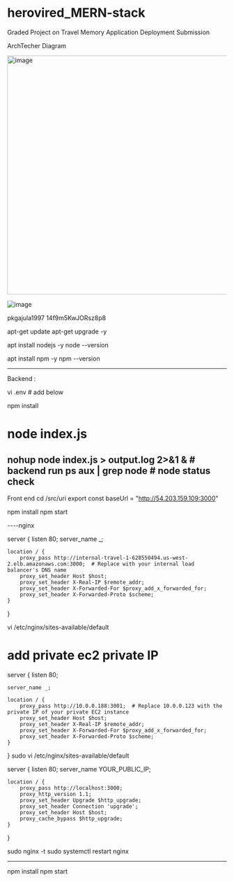 # herovired_MERN-stack

Graded Project on Travel Memory Application Deployment Submission

ArchTecher Diagram

<img width="547" alt="image" src="https://github.com/user-attachments/assets/38aa2772-5fdf-4910-8a20-873c7f0e2d1d">

![image](https://github.com/user-attachments/assets/6603c558-1ae8-4484-ae58-ee4f28b4edf0)

pkgajula1997
14f9m5KwJORsz8p8

apt-get update
apt-get upgrade -y


apt install nodejs -y 
node --version

apt install npm -y
npm --version

----
Backend :

vi .env # add below


npm install 
# node index.js
nohup node index.js > output.log 2>&1 & # backend run
ps aux | grep node # node status check
-------------------

Front end 
cd /src/uri
export const baseUrl = "http://54.203.159.109:3000"

npm install
npm start


----nginx

server {
    listen 80;
    server_name _;

    location / {
        proxy_pass http://internal-travel-1-628550494.us-west-2.elb.amazonaws.com:3000;  # Replace with your internal load balancer's DNS name
        proxy_set_header Host $host;
        proxy_set_header X-Real-IP $remote_addr;
        proxy_set_header X-Forwarded-For $proxy_add_x_forwarded_for;
        proxy_set_header X-Forwarded-Proto $scheme;
    }
}

vi /etc/nginx/sites-available/default
# add private ec2 private IP
server {
    listen 80;

    server_name _;

    location / {
        proxy_pass http://10.0.0.188:3001;  # Replace 10.0.0.123 with the private IP of your private EC2 instance
        proxy_set_header Host $host;
        proxy_set_header X-Real-IP $remote_addr;
        proxy_set_header X-Forwarded-For $proxy_add_x_forwarded_for;
        proxy_set_header X-Forwarded-Proto $scheme;
    }
}
sudo vi /etc/nginx/sites-available/default


server {
    listen 80;
    server_name YOUR_PUBLIC_IP;

    location / {
        proxy_pass http://localhost:3000;
        proxy_http_version 1.1;
        proxy_set_header Upgrade $http_upgrade;
        proxy_set_header Connection 'upgrade';
        proxy_set_header Host $host;
        proxy_cache_bypass $http_upgrade;
    }
}


sudo nginx -t
sudo systemctl restart nginx

---
npm install
npm start

